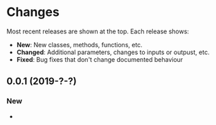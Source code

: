 # Changes

Most recent releases  are shown at the top. Each release shows:

- **New**: New classes, methods, functions, etc.
- **Changed**: Additional parameters, changes to inputs or outpust, etc.
- **Fixed**: Bug fixes that don't change documented behaviour

## 0.0.1 (2019-?-?)

### New

- 